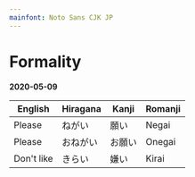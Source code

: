 ```yaml
---
mainfont: Noto Sans CJK JP
---
```

# Formality
**2020-05-09**

| English    | Hiragana | Kanji  | Romanji |
| -------    | -------- | -----  | ------- |
| Please     | ねがい   | 願い   | Negai   |
| Please     | おねがい | お願い | Onegai  |
| Don't like | きらい   | 嫌い   | Kirai   |


